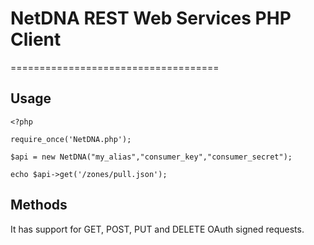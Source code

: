# NetDNA REST Web Services PHP Client
====================================


## Usage
```
<?php

require_once('NetDNA.php');

$api = new NetDNA("my_alias","consumer_key","consumer_secret");

echo $api->get('/zones/pull.json');
```

## Methods

It has support for GET, POST, PUT and DELETE OAuth signed requests.

